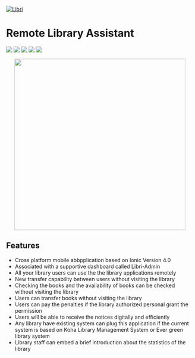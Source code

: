 [![Libri](https://firebasestorage.googleapis.com/v0/b/libri-238805.appspot.com/o/libri%20logo.png?alt=media&token=bec48934-d1c2-467f-b6d3-af1538aecaeb 'Libri')](https://firebasestorage.googleapis.com/v0/b/libri-238805.appspot.com/o/libri%20logo.png?alt=media&token=bec48934-d1c2-467f-b6d3-af1538aecaeb 'Libri')

# Remote Library Assistant

![](https://img.shields.io/github/issues/LakshanKarunathilake/Libri-App)
![](https://img.shields.io/github/forks/LakshanKarunathilake/Libri-App)
![](https://img.shields.io/github/stars/LakshanKarunathilake/Libri-App) ![](https://img.shields.io/github/license/LakshanKarunathilake/Libri-App)
![](https://img.shields.io/github/repo-size/lakshankarunathilake/Libri-App)

<p align="center">
  <img width="460" " src="https://firebasestorage.googleapis.com/v0/b/libri-238805.appspot.com/o/libri%20logo.png?alt=media&token=bec48934-d1c2-467f-b6d3-af1538aecaeb">
</p>

## Features

- Cross platform mobile abbpplication based on Ionic Version 4.0
- Associated with a supportive dashboard called Libri-Admin
- All your library users can use the the library applications remotely
- New transfer capability between users without visiting the library
- Checking the books and the availability of books can be checked without visiting the library
- Users can transfer books without visiting the library
- Users can pay the penalties if the library authorized personal grant the permission
- Users will be able to receive the notices digitally and efficiently
- Any library have existing system can plug this application if the current system is based on Koha Library Management System or Ever green library system
- Library staff can embed a brief introduction about the statistics of the library
